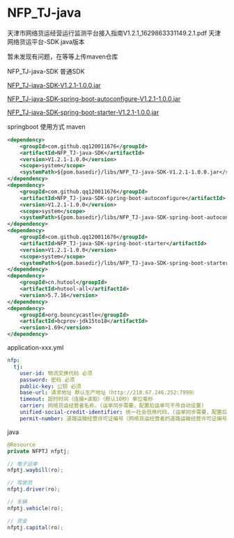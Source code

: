 # NFP_TJ-java

天津市网络货运经营运行监测平台接入指南V1.2.1_1629863331149.2.1.pdf
天津网络货运平台-SDK java版本

暂未发现有问题，在等等上传maven仓库

NFP_TJ-java-SDK 普通SDK

[NFP_TJ-java-SDK-V1.2.1-1.0.0.jar](https://github.com/120011676/NFP_TJ-java/releases#:~:text=NFP_TJ%2Djava%2DSDK%2DV1.2.1%2D1.0.0.jar)

[NFP_TJ-java-SDK-spring-boot-autoconfigure-V1.2.1-1.0.0.jar](https://github.com/120011676/NFP_TJ-java/releases#:~:text=NFP_TJ%2Djava%2DSDK%2Dspring%2Dboot%2Dautoconfigure%2DV1.2.1%2D1.0.0.jar)

[NFP_TJ-java-SDK-spring-boot-starter-V1.2.1-1.0.0.jar](https://github.com/120011676/NFP_TJ-java/releases#:~:text=NFP_TJ%2Djava%2DSDK%2Dspring%2Dboot%2Dstarter%2DV1.2.1%2D1.0.0.jar)

springboot 使用方式
maven

```xml
<dependency>
    <groupId>com.github.qq120011676</groupId>
    <artifactId>NFP_TJ-java-SDK</artifactId>
    <version>V1.2.1-1.0.0</version>
    <scope>system</scope>
    <systemPath>${pom.basedir}/libs/NFP_TJ-java-SDK-V1.2.1-1.0.0.jar</systemPath>
</dependency>
<dependency>
    <groupId>com.github.qq120011676</groupId>
    <artifactId>NFP_TJ-java-SDK-spring-boot-autoconfigure</artifactId>
    <version>V1.2.1-1.0.0</version>
    <scope>system</scope>
    <systemPath>${pom.basedir}/libs/NFP_TJ-java-SDK-spring-boot-autoconfigure-V1.2.1-1.0.0.jar</systemPath>
</dependency>
<dependency>
    <groupId>com.github.qq120011676</groupId>
    <artifactId>NFP_TJ-java-SDK-spring-boot-starter</artifactId>
    <version>V1.2.1-1.0.0</version>
    <scope>system</scope>
    <systemPath>${pom.basedir}/libs/NFP_TJ-java-SDK-spring-boot-starter-V1.2.1-1.0.0.jar</systemPath>
</dependency>
<dependency>
    <groupId>cn.hutool</groupId>
    <artifactId>hutool-all</artifactId>
    <version>5.7.16</version>
</dependency>
<dependency>
    <groupId>org.bouncycastle</groupId>
    <artifactId>bcprov-jdk15to18</artifactId>
    <version>1.69</version>
</dependency>
```
application-xxx.yml
```yaml
nfp:
  tj:
    user-id: 物流交换代码 必须
    password: 密码 必须
    public-key: 公钥 必须
    base-url: 请求地址 默认生产地址（http://218.67.246.252:7999）
    timeout: 超时时间（连接+读取）（默认10秒）单位毫秒
    carrier: 网络货运经营者名称，(运单同步需要，配置后运单可不传自动设置)
    unified-social-credit-identifier: 统一社会信用代码，(运单同步需要，配置后运单可不传自动设置)
    permit-number: 道路运输经营许可证编号（网络货运经营者的道路运输经营许可证编号。）(运单同步需要，配置后运单可不传自动设置)
```

java
```java
@Resource
private NFPTJ nfptj;

// 电子运单
nfptj.waybill(ro);

// 驾驶员
nfptj.driver(ro);

// 车辆
nfptj.vehicle(ro);

// 资金
nfptj.capital(ro);
```